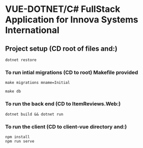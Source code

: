 # VUE-DOTNET/C# FullStack Application for Innova Systems International

## Project setup (CD root of files and:)
```
dotnet restore
```

### To run intial migrations (CD to root) Makefile provided
```
make migrations mname=Initial

make db

```

### To run the back end (CD to ItemReviews.Web:)
```
dotnet build && dotnet run
```

### To run the client (CD to client-vue directory and:)
```
npm install
npm run serve
```



